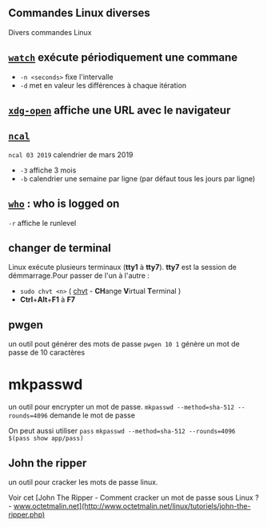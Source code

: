 ## Commandes Linux diverses

Divers commandes Linux

## [`watch`](https://linux.die.net/man/1/watch) exécute périodiquement une commane

- `-n <seconds>` fixe l'intervalle
- `-d` met en valeur les différences à chaque itération

## [`xdg-open`](https://linux.die.net/man/1/xdg-open) affiche une URL avec le navigateur

## [`ncal`](https://manpages.ubuntu.com/manpages/cosmic/man1/cal.1.html)
`ncal 03 2019` calendrier de mars 2019
- `-3` affiche 3 mois
- `-b` calendrier une semaine par ligne (par défaut tous les jours par ligne)


## [`who`](https://linux.die.net/man/1/who) : who is logged on

`-r` affiche le runlevel

## changer de terminal

Linux exécute plusieurs terminaux (**tty1** à **tty7**). **tty7** est la 
session de démmarrage.Pour passer de l'un à l'autre :
- `sudo chvt <n>` ( [chvt](http://www.man7.org/linux/man-pages/man1/chvt.1.html) - **CH**ange **V**irtual **T**erminal )
- **Ctrl**+**Alt**+**F1** à **F7**


## pwgen
un outil pout générer des mots de passe `pwgen 10 1` génère un mot de passe de 10 caractères

# mkpasswd
un outil pour encrypter un mot de passe.
`mkpasswd --method=sha-512 --rounds=4096` demande le mot de passe

On peut aussi utiliser `pass`
`mkpasswd --method=sha-512 --rounds=4096 $(pass show app/pass)`

## John the ripper
un outil pour cracker les mots de passe linux. 

Voir cet [John The Ripper - Comment cracker un mot de passe sous Linux ? - www.octetmalin.net](http://www.octetmalin.net/linux/tutoriels/john-the-ripper.php)


